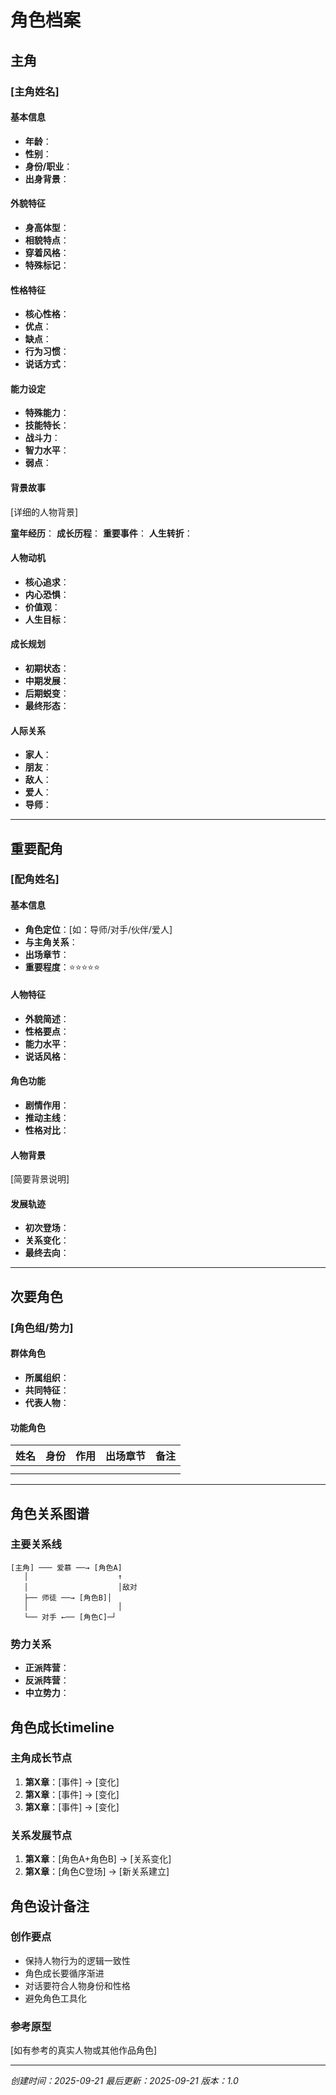 # 角色档案

## 主角

### [主角姓名]

#### 基本信息
- **年龄**：
- **性别**：
- **身份/职业**：
- **出身背景**：

#### 外貌特征
- **身高体型**：
- **相貌特点**：
- **穿着风格**：
- **特殊标记**：

#### 性格特征
- **核心性格**：
- **优点**：
- **缺点**：
- **行为习惯**：
- **说话方式**：

#### 能力设定
- **特殊能力**：
- **技能特长**：
- **战斗力**：
- **智力水平**：
- **弱点**：

#### 背景故事
[详细的人物背景]

**童年经历**：
**成长历程**：
**重要事件**：
**人生转折**：

#### 人物动机
- **核心追求**：
- **内心恐惧**：
- **价值观**：
- **人生目标**：

#### 成长规划
- **初期状态**：
- **中期发展**：
- **后期蜕变**：
- **最终形态**：

#### 人际关系
- **家人**：
- **朋友**：
- **敌人**：
- **爱人**：
- **导师**：

---

## 重要配角

### [配角姓名]

#### 基本信息
- **角色定位**：[如：导师/对手/伙伴/爱人]
- **与主角关系**：
- **出场章节**：
- **重要程度**：⭐⭐⭐⭐⭐

#### 人物特征
- **外貌简述**：
- **性格要点**：
- **能力水平**：
- **说话风格**：

#### 角色功能
- **剧情作用**：
- **推动主线**：
- **性格对比**：

#### 人物背景
[简要背景说明]

#### 发展轨迹
- **初次登场**：
- **关系变化**：
- **最终去向**：

---

## 次要角色

### [角色组/势力]

#### 群体角色
- **所属组织**：
- **共同特征**：
- **代表人物**：

#### 功能角色
| 姓名 | 身份 | 作用 | 出场章节 | 备注 |
|------|------|------|----------|------|
| | | | | |
| | | | | |

---

## 角色关系图谱

### 主要关系线
```
[主角] ─── 爱慕 ──→ [角色A]
   │                    ↑
   │                    │敌对
   ├── 师徒 ──→ [角色B]│
   │                    │
   └── 对手 ←── [角色C]─┘
```

### 势力关系
- **正派阵营**：
- **反派阵营**：
- **中立势力**：

## 角色成长timeline

### 主角成长节点
1. **第X章**：[事件] → [变化]
2. **第X章**：[事件] → [变化]
3. **第X章**：[事件] → [变化]

### 关系发展节点
1. **第X章**：[角色A+角色B] → [关系变化]
2. **第X章**：[角色C登场] → [新关系建立]

## 角色设计备注

### 创作要点
- 保持人物行为的逻辑一致性
- 角色成长要循序渐进
- 对话要符合人物身份和性格
- 避免角色工具化

### 参考原型
[如有参考的真实人物或其他作品角色]

---
*创建时间：2025-09-21*
*最后更新：2025-09-21*
*版本：1.0*